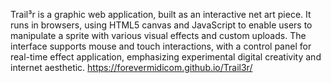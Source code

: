 Trail³r is a graphic web application, built as an interactive net art piece. It runs in browsers, using HTML5 canvas and JavaScript to enable users to manipulate a sprite with various visual effects and custom uploads. The interface supports mouse and touch interactions, with a control panel for real-time effect application, emphasizing experimental digital creativity and internet aesthetic.
https://forevermidicom.github.io/Trail3r/
